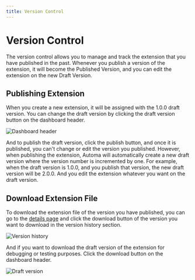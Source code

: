 ```yaml
---
title: Version Control
---
```


# Version Control

The version control allows you to manage and track the extension that you have published in the past.
Whenever you publish a version of the extension, it will become the Published Version, and you can edit the extension on the new Draft Version.

## Publishing Extension

When you create a new extension, it will be assigned with the 1.0.0 draft version. You can change the draft version by clicking the draft version button on the dashboard header.

![Dashboard header](https://res.cloudinary.com/chat-story/image/upload/v1670303512/automa/NVIDIA_Share_0q2NIpRCNx_vdr2xw.png)

And to publish the draft version, click the publish button, and once it is published, you can't change or edit the version you published. However,  when publishing the extension, Automa will automatically create a new draft version where the version number is incremented by one. For example, when the draft version is 1.0.0, and you publish that version, the new draft version will be 2.0.0. And you edit the extension whatever you want on the draft version.

## Download Extension File

To download the extension file of the version you have published, you can go to the [details page](./details.md) and click the download button of the version you want to download in the version history section.

![Version history](https://res.cloudinary.com/chat-story/image/upload/v1670304099/chrome_hHGglXd59K_kwbspr.png)

And if you want to download the draft version of the extension for debugging or testing purposes. Click the download button on the dashboard header.

![Draft version](https://res.cloudinary.com/chat-story/image/upload/v1670304303/chrome_SaWJzxUWRC_whdikm.png)